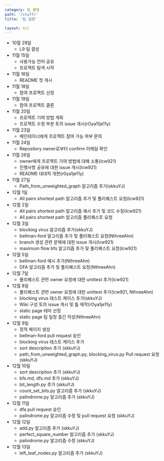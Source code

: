 ```yaml
---
category: 팀 활동
path: '/stuff/'
title: '팀 일정'

layout: nil
---
```


* 10월 29일
  * L9 팀 결성
* 11월 15일
  * 사용가능 언어 공유
  * 프로젝트 탐색 시작
* 11월 16일
  * README 첫 개시
* 11월 18일
  * 참여 프로젝트 선정
* 11월 19일
  * 참여 프로젝트 클론
* 11월 20일
  * 프로젝트 기여 방법 계획
  * 프로젝트 수정 부분 토의 issue 개시(rOya11je11y)
* 11월 23일
  * 메인테이너에게 프로젝트 참여 가능 여부 문의
* 11월 24일
  * Repository owner로부터 confirm 이메일 확인
* 11월 26일
  * owner에게 프로젝트 기여 방법에 대해 소통(lcw921)
  * 진행사항 공유에 대한 issue 개시(lcw921)
  * README 대대적 개편(r0ya1je11y)
* 11월 27일
  * Path_from_unweighted_graph 알고리즘 추가(skkuYJ)
* 12월 1일
  * All pairs shortest path 알고리즘 추가 및 풀리퀘스트 요청(lcw921)
* 12월 2일
  * All pairs shortest path 알고리즘 예시 추가 및 코드 수정(lcw921)
  * All pairs shortest path 알고리즘 풀리퀘스트 요청
* 12월 3일
  * blocking virus 알고리즘 추가(skkuYJ)
  * bellman-ford 알고리즘 추가 및 풀리퀘스트 요청(NthreeAhn)
  * branch 생성 관련 문제에 대한 issue 개시(lcw921)
  * maximum flow bfs 알고리즘 추가 및 풀리퀘스트 요청(lcw921)
* 12월 5일
  * bellman-ford 예시 추가(NthreeAhn)
  * DFA 알고리즘 추가 및 풀리퀘스트 요청(NthreeAhn)
* 12월 7일
  * 풀리퀘스트 관련 owner 요청에 대한 unittest 추가(lcw921)
* 12월 8일
  * 풀리퀘스트 관련 owner 요청에 대한 unittest 추가(lcw921, NthreeAhn)
  * blocking virus 테스트 케이스 추가(skkuYJ)
  * Wiki 구성 토의 issue 개시 및 틀 제작(rOya1je11y)
  * static page 테마 선정
  * static page 팀 일정 중간 작성(NthreeAhn)
* 12월 9일
  * 정적 페이지 생성
  * bellman-ford pull request 승인
  * blocking virus 테스트 케이스 추가
  * sort description 추가 (skkuYJ)
  * path_from_unweighted_graph.py, blocking_virus.py Pull request 요청 (skkuYJ)
* 12월 10일
  * sort description 추가 (skkuYJ)
  * bfs.md, dfs.md 추가 (skkuYJ)
  * bit_length.py 추가 (skkuYJ)
  * count_set_bits.py 알고리즘 추가 (skkuYJ)
  * palindrome.py 알고리즘 추가 (skkuYJ)
* 12월 11일
  * dfa pull request 승인
  * palindrome.py 알고리즘 수정 및 pull request 요청 (skkuYJ)
* 12월 12일
  * add.py 알고리즘 추가 (skkuYJ)
  * perfect_square_number 알고리즘 추가 (skkuYJ)
  * palindrome.py 알고리즘 수정 (skkuYJ)
* 12월 13일
  * left_leaf_nodes.py 알고리즘 추가 (skkuYJ)
